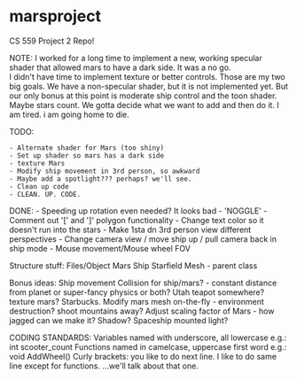 marsproject
===========

CS 559 Project 2 Repo!

NOTE: I worked for a long time to implement a new, working specular shader that allowed mars to have a dark side. It was a no go.\
	  I didn't have time to implement texture or better controls.
	  Those are my two big goals.
	  We have a non-specular shader, but it is not implemented yet.
	  But our only bonus at this point is moderate ship control and the toon shader. Maybe stars count.
	  We gotta decide what we want to add and then do it.
	  I am tired.
	  i am going home to die.

TODO:

	- Alternate shader for Mars (too shiny)
	- Set up shader so mars has a dark side 
	- texture Mars
	- Modify ship movement in 3rd person, so awkward
	- Maybe add a spotlight??? perhaps? we'll see.
	- Clean up code
	- CLEAN. UP. CODE.
	
DONE:
	- Speeding up rotation even needed? It looks bad
	- 'NOGGLE'
	- Comment out '[' and ']' polygon functionality
	- Change text color so it doesn't run into the stars
	- Make 1sta dn 3rd person view different perspectives
	- Change camera view / move ship up / pull camera back in ship mode
	- Mouse movement/Mouse wheel FOV

	
	

Structure stuff:
Files/Object
Mars
Ship
Starfield
Mesh - parent class


Bonus ideas:
Ship movement
Collision for ship/mars? - constant distance from planet or super-fancy physics or both?
Utah teapot somewhere?
texture mars?
Starbucks.
Modify mars mesh on-the-fly - environment destruction? shoot mountains away?
Adjust scaling factor of Mars - how jagged can we make it?
Shadow?
Spaceship mounted light?

CODING STANDARDS:
Variables named with underscore, all lowercase
	e.g.: int scooter_count
Functions named in camelcase, uppercase first word
	e.g.: void AddWheel()
Curly brackets: you like to do next line. I like to do same line except for functions.
	...we'll talk about that one.